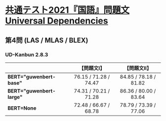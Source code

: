 [共通テスト2021『国語』問題文Universal Dependencies](https://github.com/KoichiYasuoka/UD-KyotsuTest2021Kokugo)
====

## 第4問 (LAS / MLAS / BLEX)

### UD-Kanbun 2.8.3

|   |【問題文Ⅰ】|【問題文Ⅱ】|
|---|:---------:|:---------:|
|**BERT="guwenbert-base"** |76.15 / 71.28 / 74.47|84.85 / 78.18 / 81.82|
|**BERT="guwenbert-large"**|74.31 / 70.21 / 71.28|86.36 / 80.00 / 83.64|
|**BERT=None**             |72.48 / 66.67 / 68.78|78.79 / 73.39 / 77.06|

